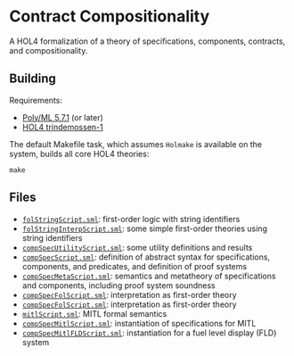 # Contract Compositionality

A HOL4 formalization of a theory of specifications, components, contracts, and compositionality.

## Building

Requirements:
- [Poly/ML 5.7.1](https://github.com/polyml/polyml) (or later)
- [HOL4 trindemossen-1](https://github.com/HOL-Theorem-Prover/HOL/releases/tag/trindemossen-1)

The default Makefile task, which assumes `Holmake` is available on the system, builds all core HOL4 theories:

```shell
make
```

## Files

- [`folStringScript.sml`](fol/folStringScript.sml): first-order logic with string identifiers
- [`folStringInterpScript.sml`](fol/folStringInterpScript.sml): some simple first-order theories using string identifiers
- [`compSpecUtilityScript.sml`](semantics/compSpecUtilityScript.sml): some utility definitions and results
- [`compSpecScript.sml`](semantics/compSpecScript.sml): definition of abstract syntax for specifications, components, and predicates, and definition of proof systems
- [`compSpecMetaScript.sml`](semantics/compSpecMetaScript.sml): semantics and metatheory of specifications and components, including proof system soundness
- [`compSpecFolScript.sml`](semantics/compSpecFolScript.sml): interpretation as first-order theory
- [`compSpecFolScript.sml`](semantics/compSpecFolScript.sml): interpretation as first-order theory
- [`mitlScript.sml`](semantics/mitlScript.sml): MITL formal semantics
- [`compSpecMitlScript.sml`](semantics/compSpecMitlScript.sml): instantiation of specifications for MITL
- [`compSpecMitlFLDScript.sml`](semantics/compSpecMitlFLDScript.sml): instantiation for a fuel level display (FLD) system

